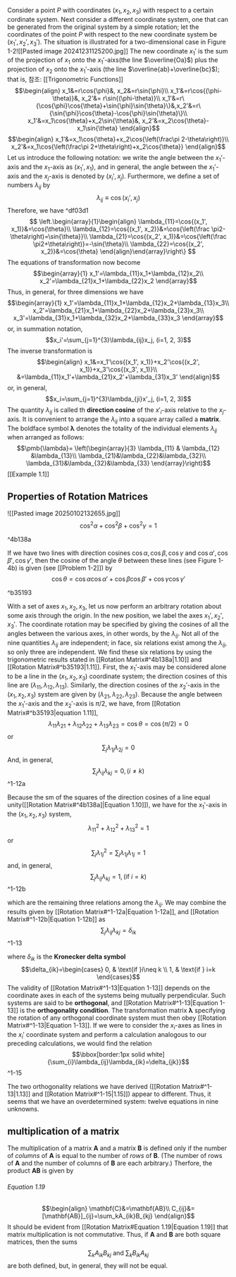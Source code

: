  Consider a point $P$ with coordinates $(x_1, x_2, x_3)$ with respect to a certain cordinate system. Next consider a different coordinate system, one that can be generated from the original system by a simple rotation; let the coordinates of the point $P$ with respect to the new coordinate system be $(x_1', x_2', x_3')$. The situation is illustrated for a two-dimensional case in Figure 1-2![[Pasted image 20241231125200.jpg]]
  The new coordinate $x_1'$ is the sum of the projection of $x_1$ onto the $x_1'$-aixs(the line $\overline{Oa}$) plus the projection of $x_2$ onto the $x_1'$-axis (the line $\overline{ab}+\overline{bc}$); that is, 참조: [[Trigonometric Functions]]
$$\begin{align}
x_1&=r\cos{\phi}&, x_2&=r\sin{\phi}\\
x_1'&=r\cos{(\phi-\theta)}&, x_2'&= r\sin{(\phi-\theta)}\\
x_1'&=r\{\cos{\phi}\cos{\theta}+\sin{\phi}\sin{\theta}\}&,x_2'&=r\{\sin{\phi}\cos{\theta}-\cos{\phi}\sin{\theta}\}\\
x_1'&=x_1\cos{\theta}+x_2\sin{\theta}&, x_2'&=x_2\cos{\theta}-x_1\sin{\theta}
\end{align}$$  $$\begin{align}
x_1'&=x_1\cos{\theta}+x_2\cos{\left(\frac\pi 2-\theta\right)}\\
x_2'&=x_1\cos{\left(\frac\pi 2+\theta\right)+x_2\cos{\theta}}
\end{align}$$
 Let us introduce the following notation: we write the angle between the $x_1'$-axis and the $x_1$-axis as $(x_1', x_1)$, and in general, the angle between the $x_1'$-axis and the $x_j$-axis is denoted by $(x_i', x_j)$. Furthermore, we define a set of numbers $\lambda_{ij}$ by
 $$\lambda_{ij}\equiv \cos{(x_i', x_j)}$$
 Therefore, we have ^df03d1
 $$
 \left.\begin{array}{1}\begin{align}
 \lambda_{11}=\cos{(x_1', x_1)}&=\cos{\theta}\\
 \lambda_{12}=\cos{(x_1', x_2)}&=\cos{\left(\frac \pi2-\theta\right)=\sin{\theta}}\\
 \lambda_{21}=\cos{(x_2', x_1)}&=\cos{\left(\frac \pi2+\theta\right)}=-\sin{\theta}\\
 \lambda_{22}=\cos{(x_2', x_2)}&=\cos{\theta}
 \end{align}\end{array}\right\}
 $$
 The equations of transformation now become
 $$\begin{array}{1}
x_1'=\lambda_{11}x_1+\lambda_{12}x_2\\
x_2'=\lambda_{21}x_1+\lambda_{22}x_2
 \end{array}$$
 Thus, in general, for three dimensions we have
 $$\begin{array}{1}
x_1'=\lambda_{11}x_1+\lambda_{12}x_2+\lambda_{13}x_3\\
x_2'=\lambda_{21}x_1+\lambda_{22}x_2+\lambda_{23}x_3\\
x_3'=\lambda_{31}x_1+\lambda_{32}x_2+\lambda_{33}x_3
 \end{array}$$
 or, in summation notation, 
 $$x_i'=\sum_{j=1}^{3}\lambda_{ij}x_j, (i=1, 2, 3)$$
 The inverse transformation is 
 $$\begin{align}
 x_1&=x_1'\cos{(x_1', x_1)}+x_2'\cos{(x_2', x_1)}+x_3'\cos{(x_3', x_1)}\\
 &=\lambda_{11}x_1'+\lambda_{21}x_2'+\lambda_{31}x_3'
 \end{align}$$
 or, in general, 
 $$x_i=\sum_{j=1}^{3}\lambda_{ji}x'_j, (i=1, 2, 3)$$
 The quantity $\lambda_{ij}$ is called th **direction cosine** of the $x'_i$-axis relative to the $x_j$-axis. It is convenient to arrange the $\lambda_{ij}$ into a square array called a **matrix**. The boldface symbol $\pmb{\lambda}$ denotes the totality of the individual elements $\lambda_{ij}$ when arranged as follows:
 $$\pmb{\lambda}=
 \left(\begin{array}{3}
 \lambda_{11} & \lambda_{12} &\lambda_{13}\\
 \lambda_{21}&\lambda_{22}&\lambda_{32}\\
 \lambda_{31}&\lambda_{32}&\lambda_{33}
 \end{array}\right)$$
 [[Example 1.1]]
## Properties of Rotation Matrices
![[Pasted image 20250102132655.jpg]]
$$\begin{equation}
\cos^2{\alpha}+\cos^2{\beta}+\cos^2{\gamma}=1
\tag{1.10}\end{equation}$$

^4b138a

 If we have two lines with direction cosines $\cos{\alpha}, \cos{\beta}, \cos{\gamma}$ and $\cos{\alpha'}, \cos{\beta'}, \cos{\gamma'}$, then the cosine of the angle $\theta$ between these lines (see Figure 1-4b) is given (see [[Problem 1-2]]) by
 $$\begin{equation}
 \cos{\theta}=\cos{\alpha}\cos{\alpha'}+\cos{\beta}\cos{\beta'}+\cos{\gamma}\cos{\gamma'}\tag{1.11}
 \end{equation}$$

^b35193

 With a set of axes $x_1,x_2, x_3$, let us now perform an arbitrary rotation about some axis through the origin. In the new position, we label the axes $x_1', x_2', x_3'$. The coordinate rotation may be specified by giving the cosines of all the angles between the various axes, in other words, by the $\lambda_{ij}$.
  Not all of the nine quantities $\lambda_{ij}$ are independent; in face, six relations exist among the $\lambda_{ij}$, so only three are independent. We find these six relations by using the trigonometric results stated in [[Rotation Matrix#^4b138a|1.10]] and [[Rotation Matrix#^b35193|1.11]].
   First, the $x_1'$-axis may be considered alone to be a line in the $(x_1, x_2, x_3)$ coordinate system; the direction cosines of this line are $(\lambda_{11}, \lambda_{12}, \lambda_{13})$. Similarly, the direction cosines of the $x_2'$-axis in the $(x_1, x_2, x_3)$ system are given by $(\lambda_{21}, \lambda_{22}, \lambda_{23})$. Because the angle between the $x_1'$-axis and the $x_2'$-axis is $\pi/2$, we have, from [[Rotation Matrix#^b35193|equation 1.11]],
   $$\lambda_{11}\lambda_{21}+\lambda_{12}\lambda_{22}+\lambda_{13}\lambda_{23}=\cos{\theta}=\cos{(\pi/2)}=0$$
   or
   $$\sum_{j}\lambda_{1j}\lambda_{2j}=0$$
   And, in general,
$$\begin{equation*}
   \sum_{j}\lambda_{ij}\lambda_{kj}=0, (i\neq k)
\end{equation*}$$
^1-12a

   Because the sm of the squares of the direction cosines of a line equal unity([[Rotation Matrix#^4b138a]|Equation 1.10]]), we have for the $x_1'$-axis in the $(x_1, x_2, x_3)$ system, 
   $$\lambda_{11}^2+\lambda_{12}^2+\lambda_{13}^2=1$$
   or
   $$\sum_{j}\lambda_{1j}^2=\sum_{j}\lambda_{1j}\lambda_{1j}=1$$
   and, in general, 
   $$\sum_{j}\lambda_{ij}\lambda_{kj}=1, (\text{if }i=k)$$
   ^1-12b
   
   which are the remaining three relations among the $\lambda_{ij}$.
   We may combine the results given by [[Rotation Matrix#^1-12a|Equation 1-12a]], and [[Rotation Matrix#^1-12b|Equation 1-12b]] as
   $$\sum_{j}\lambda_{ij}\lambda_{kj}=\delta_{ik}$$^1-13

where $\delta_{ik}$ is the **Kronecker delta symbol** 
   $$\delta_{ik}=\begin{cases}
   0, & \text{if }i\neq k \\
   1, & \text{if } i=k
   \end{cases}$$
   The validity of [[Rotation Matrix#^1-13|Equation 1-13]] depends on the coordinate axes in each of the systems being mutually perpendicular. Such systems are said to be **orthogonal**, and [[Rotation Matrix#^1-13|Equation 1-13]] is the **orthogonality condition**. The transformation matrix $\pmb{\lambda}$ specifying the rotation of any orthogonal coordinate system must then obey [[Rotation Matrix#^1-13|Equation 1-13]].
 If we were to consider the $x_i$-axes as lines in the $x_i'$ coordinate system and perform a calculation analogous to our preceding calculations, we would find the relation
 $$\bbox[border:1px solid white]{\sum_{i}\lambda_{ij}\lambda_{ik}=\delta_{jk}}$$
 ^1-15
 
  The two orthogonality relations we have derived ([[Rotation Matrix#^1-13|1.13]] and [[Rotation Matrix#^1-15|1.15]]) appear to different. Thus, it seems that we have an overdetermined system: twelve equations in nine unknowns.
  
 ## multiplication of a matrix
 The multiplication of a matrix $\mathbf{A}$ and a matrix $\mathbf{B}$ is defined only if the number of *columns* of $\mathbf{A}$ is equal to the number of *rows* of $\mathbf{B}$. (The number of rows of $\mathbf{A}$ and the number of columns of $\mathbf{B}$ are each arbitrary.) Therfore, the product $\mathbf{AB}$ is given by
 ###### Equation 1.19
 $$\begin{align}
\mathbf{C}&=\mathbf{AB}\\
C_{ij}&=[\mathbf{AB}]_{ij}=\sum_kA_{ik}B_{kj}
 \end{align}$$
  It should be evident from [[Rotation Matrix#Equation 1.19|Equation 1.19]] that matrix multiplication is not commutative. Thus, if $\mathbf{A}$ and $\mathbf{B}$ are both square matrices, then the sums
  $$\sum_kA_{ik}B_{kj}\text{ and }\sum_kB_{ik}A_{kj}$$
  are both defined, but, in general, they will not be equal.